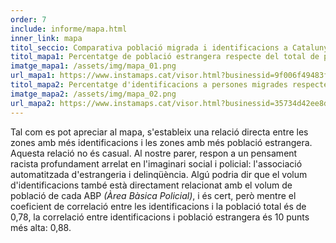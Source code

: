 ```yaml
---
order: 7
include: informe/mapa.html
inner_link: mapa
titol_seccio: Comparativa població migrada i identificacions a Catalunya
titol_mapa1: Percentatge de població estrangera respecte del total de població de Catalunya el 2017, agrupat per ABPs
imatge_mapa1: /assets/img/mapa_01.png
url_mapa1: https://www.instamaps.cat/visor.html?businessid=9f006f49483faebaebeefa38f321e55d&3D#8/41.663/0.791
titol_mapa2: Percentatge d'identificacions a persones migrades respecte del total d'identificacions practicades a Catalunya el 2017, agrupat per ABPs
imatge_mapa2: /assets/img/mapa_02.png
url_mapa2: https://www.instamaps.cat/visor.html?businessid=35734d42ee8d649d43241e2b56382614&3D46.1#8/41.753/0.753
---
```


Tal com es pot apreciar al mapa, s'estableix una relació directa entre les zones amb més identificacions i les zones amb més població estrangera. Aquesta relació no és casual. Al nostre parer, respon a un pensament racista profundament arrelat en l'imaginari social i policial: l'associació automatitzada d'estrangeria i delinqüència. Algú podria dir que el volum d'identificacions també està directament relacionat amb el volum de població de cada ABP _(Àrea Bàsica Policial)_, i és cert, però mentre el coeficient de correlació entre les identificacions i la població total és de 0,78, la correlació entre identificacions i població estrangera és 10 punts més alta: 0,88.
